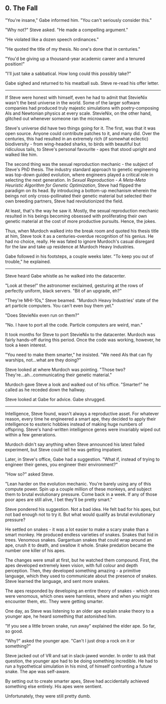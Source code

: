 ## 0. The Fall

"You're insane," Gabe informed him. "You can't seriously consider this."

"Why not?" Steve asked. "He made a compelling argument."

"He violated like a dozen speech ordinances."

"He quoted the title of my thesis. No one's done that in centuries."

"You'd be giving up a thousand-year academic career and a tenured position!"

"I'll just take a sabbatical. How long could this possibly take?"

Gabe sighed and returned to his meatball sub. Steve re-read his offer letter.

---

If Steve were honest with himself, even he had to admit that StevieNix wasn't the best universe in the world. Some of the larger software companies had produced truly majestic simulations with poetry-composing AIs and Newtonian physics at every scale. StevieNix, on the other hand, glitched out whenever someone ran the microwave.

Steve's universe did have two things going for it. The first, was that it was open source. Anyone could contribute patches to it, and many did. Over the centuries, this had resulted in an extremely rich (if somewhat eclectic) biodiversity - from wing-headed sharks, to birds with beautiful but ridiculous tails, to Steve's personal favourite - apes that stood upright and walked like him.

The second thing was the sexual reproduction mechanic - the subject of Steve's PhD thesis. The industry standard approach to genetic engineering was top-down guided evolution, where engineers played a critical role in selecting the next generation. In _Sexual Reproduction - A Meta-Meta Heuristic Algorithm for Genetic Optimization_, Steve had flipped the paradigm on its head. By introducing a bottom-up mechanism wherein the beings not only cross-pollinated their genetic material but selected their own breeding partners, Steve had revolutionized the field.

At least, that's the way he saw it. Mostly, the sexual reproduction mechanic resulted in his beings becoming obsessed with proliferating their own genetic material at the cost of more productive pursuits. Hence, the jokes.

Thus, when Murdoch walked into the break room and quoted his thesis title at him, Steve took it as a centuries-overdue recognition of his genius. He had no choice, really. He was fated to ignore Murdoch's casual disregard for the law and take up residence at Murdoch Heavy Industries.

Gabe followed in his footsteps, a couple weeks later. "To keep you out of trouble," he explained.

---

Steve heard Gabe whistle as he walked into the datacenter.

"Look at these!" the astronomer exclaimed, gesturing at the rows of perfectly uniform, black servers. "Bit of an upgrade, eh?"

"They're MHI-10s," Steve beamed. "Murdoch Heavy Industries' state of the art particle computers. You can't even buy them yet."

"Does StevieNix even run on them?"

"No. I have to port all the code. Particle computers are weird, man."

It took months for Steve to port StevieNix to the datacenter. Murdoch was fairly hands-off during this period. Once the code was working, however, he took a keen interest.

"You need to make them smarter," he insisted. "We need AIs that can fly warships, not...what are they doing?"

Steve looked at where Murdoch was pointing. "Those two? They're...ah...communicating their genetic material."

Murdoch gave Steve a look and walked out of his office. "Smarter!" he called as he receded down the hallway.

Steve looked at Gabe for advice. Gabe shrugged.

---

Intelligence, Steve found, wasn't always a reproductive asset. For whatever reason, every time he engineered a smart ape, they decided to apply their intelligence to esoteric hobbies instead of making huge numbers of offspring. Steve's hand-written intelligence genes were invariably wiped out within a few generations.

Murdoch didn't say anything when Steve announced his latest failed experiment, but Steve could tell he was getting impatient.

Later, in Steve's office, Gabe had a suggestion. "What if, instead of trying to engineer their genes, you engineer their environment?"

"How so?" asked Steve.

"Lean harder on the evolution mechanic. You're barely using any of this compute power. Spin up a couple million of these monkeys, and subject them to brutal evolutionary pressure. Come back in a week. If any of those poor apes are still alive, I bet they'll be pretty smart."

Steve pondered his suggestion. Not a bad idea. He felt bad for his apes, but not bad enough not to try it. But what would qualify as brutal evolutionary pressure?

He settled on snakes - it was a lot easier to make a scary snake than a smart monkey. He produced endless varieties of snakes. Snakes that hid in trees. Venomous snakes. Gargantuan snakes that could wrap around an ape, crush it to death, and swallow it whole. Snake predation became the number one killer of his apes.

The changes were small at first, but he watched them compound. First, the apes developed extremely keen vision, with full colour and depth perception. Then, they developed something amazing - a primitive language, which they used to communicate about the presence of snakes. Steve learned the language, and sent more snakes.

The apes responded by developing an entire theory of snakes - which ones were venomous, which ones were harmless, where and when you might encounter them, etc. They were getting smarter.

One day, as Steve was listening to an older ape explain snake theory to a younger ape, he heard something that astonished him.

"If you see a little brown snake, run away" explained the elder ape. So far, so good.

"Why?" asked the younger ape. "Can't I just drop a rock on it or something?"

Steve jacked out of VR and sat in slack-jawed wonder. In order to ask that question, the younger ape had to be doing something incredible. He had to run a hypothetical simulation in his mind, of himself confronting a future snake. The ape was self-aware.

By setting out to create smarter apes, Steve had accidentally achieved something else entirely. His apes were sentient.

Unfortunately, they were still pretty dumb.
